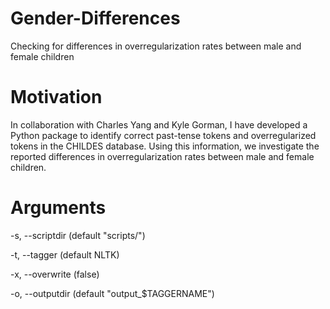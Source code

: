 # Gender-Differences
Checking for differences in overregularization rates between male and female children

# Motivation
In collaboration with Charles Yang and Kyle Gorman, I have developed a Python package to identify correct past-tense tokens and overregularized tokens in the CHILDES database. Using this information, we investigate the reported differences in overregularization rates between male and female children.

# Arguments

  -s, --scriptdir (default "scripts/")

  -t, --tagger (default NLTK)

  -x, --overwrite (false)
  
  -o, --outputdir (default "output_$TAGGERNAME")
